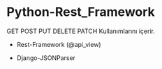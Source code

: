 # Python-Rest_Framework

GET POST PUT DELETE PATCH Kullanımlarını içerir.

* Rest-Framework (@api_view)

* Django-JSONParser
